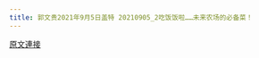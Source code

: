 ```yaml
---
title: 郭文贵2021年9月5日盖特 20210905_2吃饭饭啦……未来农场的必备菜！
---
```


[原文連接](https://gnews.org/ThreadView/53482421)


